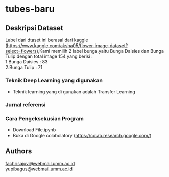 # tubes-baru
## Deskripsi Dataset
Label dari dtaset ini berasal dari kaggle (https://www.kaggle.com/aksha05/flower-image-dataset?select=flowers),Kami memilih 2 label bunga,yaitu Bunga Daisies dan Bunga Tulip dengan total image 154 yang berisi : <br />
1.Bunga Daisies : 83 <br />
2.Bunga Tulip   : 71
### Teknik Deep Learning yang digunakan
* Teknik learning yang di gunakan adalah Transfer Learning 
### Jurnal referensi 
### Cara Pengeksekusian Program
* Download File.ipynb <br />
* Buka di Google colabolatory (https://colab.research.google.com/)
## Authors
fachrisajovi@webmail.umm.ac.id <br /> 
yupibagus@webmail.umm.ac.id
